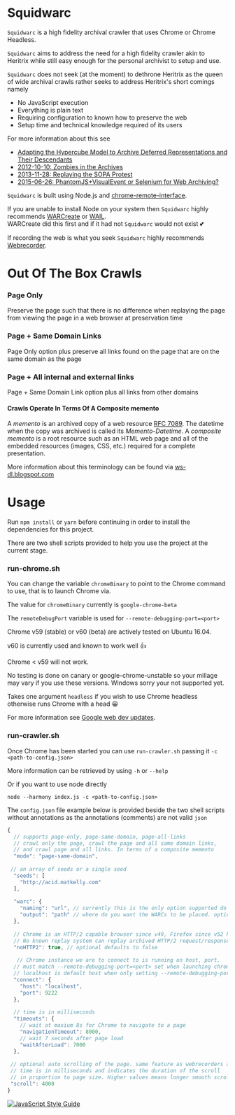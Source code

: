 # Squidwarc

`Squidwarc` is a high fidelity archival crawler that uses Chrome or Chrome Headless.

`Squidwarc` aims to address the need for a high fidelity crawler akin to Heritrix while still
easy enough for the personal archivist to setup and use.

`Squidwarc` does not seek (at the moment) to dethrone Heritrix as the queen of wide archival crawls rather
seeks to address Heritrix's short comings namely
- No JavaScript execution
- Everything is plain text
- Requiring configuration to known how to preserve the web
- Setup time and technical knowledge required of its users

For more information about this see
- [Adapting the Hypercube Model to Archive Deferred Representations and Their Descendants](https://arxiv.org/abs/1601.05142)
- [2012-10-10: Zombies in the Archives](http://ws-dl.blogspot.ca/2012/10/2012-10-10-zombies-in-archives.html)
- [2013-11-28: Replaying the SOPA Protest](http://ws-dl.blogspot.ca/2013/11/2013-11-28-replaying-sopa-protest.html)
- [2015-06-26: PhantomJS+VisualEvent or Selenium for Web Archiving?](http://ws-dl.blogspot.ca/2015/06/2015-06-26-phantomjsvisualevent-or.html)

`Squidwarc` is built using Node.js and [chrome-remote-interface](https://github.com/cyrus-and/chrome-remote-interface).

If you are unable to install Node on your system
then `Squidwarc` highly recommends [WARCreate](http://warcreate.com/) or [WAIL](https://github.com/N0taN3rd/wail/releases).   
WARCreate did this first and if it had not `Squidwarc` would not exist :two_hearts:

If recording the web is what you seek `Squidwarc` highly recommends [Webrecorder](https://webrecorder.io/).


# Out Of The Box Crawls
### Page Only
Preserve the page such that there is no difference when replaying the page from viewing the page in a web browser at preservation time

### Page + Same Domain Links
Page Only option plus preserve all links found on the page that are on the same domain as the page

### Page + All internal and external links
Page + Same Domain Link option plus all links from other domains

#### Crawls Operate In Terms Of A Composite memento
A *memento* is an archived copy of a web resource [RFC 7089](http://www.rfc-editor.org/info/rfc7089).  The datetime when the copy was archived is called its *Memento-Datetime*.  A *composite memento* is a root resource such as an HTML web page and all of the embedded resources (images, CSS, etc.) required for a complete presentation.

More information about this terminology can be found via [ws-dl.blogspot.com](http://ws-dl.blogspot.com/search?q=composite)

# Usage

Run `npm install` or `yarn` before continuing in order to install the dependencies for this project.   

There are two shell scripts provided to help you use the project at the current stage.

### run-chrome.sh   
You can change the variable `chromeBinary` to point to the Chrome command to use,
that is to launch Chrome via.

The value for `chromeBinary` currently is `google-chrome-beta`

The `remoteDebugPort` variable is used for `--remote-debugging-port=<port>`

Chrome v59 (stable) or v60 (beta) are actively tested on Ubuntu 16.04.

v60 is currently used and known to work well :+1:  

Chrome < v59 will not work.  

No testing is done on canary or google-chrome-unstable so your millage may vary
if you use these versions. Windows sorry your not supported yet.

Takes one argument `headless` if you wish to use Chrome headless otherwise runs Chrome with a head :grinning:

For more information see [Google web dev updates](https://developers.google.com/web/updates/2017/04/headless-chrome).

### run-crawler.sh
Once Chrome has been started you can use `run-crawler.sh`  passing it `-c <path-to-config.json>`

More information can be retrieved by using `-h` or `--help`

Or if you want to use node directly 

`node --harmony index.js -c <path-to-config.json>`

The `config.json` file example below is provided beside the two shell scripts without annotations as the annotations (comments) are not valid `json`

```js
{
  // supports page-only, page-same-domain, page-all-links
  // crawl only the page, crawl the page and all same domain links,
  // and crawl page and all links. In terms of a composite memento
  "mode": "page-same-domain",
 
 // an array of seeds or a single seed
  "seeds": [
    "http://acid.matkelly.com"
  ],
  
  "warc": {
    "naming": "url", // currently this is the only option supported do not change.....
    "output": "path" // where do you want the WARCs to be placed. optional defaults to cwd
  },
  
  // Chrome is an HTTP/2 capable browser since v49, Firefox since v52 http://caniuse.com/#search=http2
  // No known replay system can replay archived HTTP/2 request/responses  
  "noHTTP2": true, // optional defaults to false
  
   // Chrome instance we are to connect to is running on host, port.  
  // must match --remote-debugging-port=<port> set when launching chrome.
  // localhost is default host when only setting --remote-debugging-port
  "connect": {
    "host": "localhost",
    "port": 9222
  },
  
  // time is in milliseconds
  "timeouts": {
    // wait at maxium 8s for Chrome to navigate to a page
    "navigationTimeout": 8000,
    // wait 7 seconds after page load
    "waitAfterLoad": 7000
  },
  
 // optional auto scrolling of the page. same feature as webrecorders auto-scroll page
 // time is in milliseconds and indicates the duration of the scroll
 // in proportion to page size. Higher values means longer smooth scrolling, shorter values means faster smooth scroll
 "scroll": 4000
}
```
[![JavaScript Style Guide](https://cdn.rawgit.com/feross/standard/master/badge.svg)](https://github.com/feross/standard)
